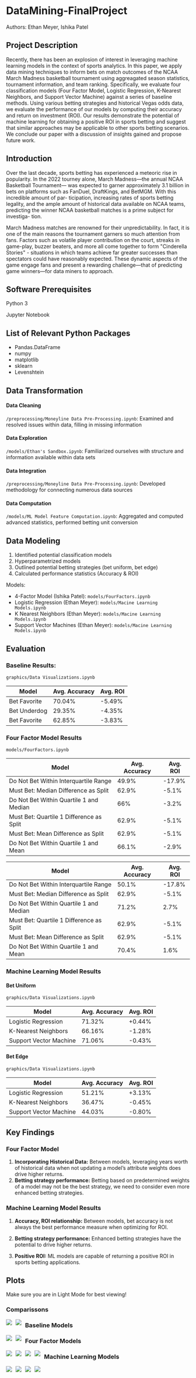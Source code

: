 # DataMining-FinalProject
Authors: Ethan Meyer, Ishika Patel

## Project Description
Recently, there has been an explosion of interest in leveraging machine learning models in the context of sports analytics. In this paper, we apply data mining techniques to inform bets on match outcomes of the NCAA March Madness basketball tournament using aggreagated season statistics, tournament information, and team ranking. Specifically, we evaluate four classification models (Four Factor Model, Logistic Regression, K-Nearest Neighbors, and Support Vector Machine) against a series of baseline methods. Using various betting strategies and historical Vegas odds data, we evaluate the performance of our models by computing their accuracy and return on investment (ROI). Our results demonstrate the potential of machine learning for obtaining a positive ROI in sports betting and suggest that similar approaches may be applicable to other sports betting scenarios. We conclude our paper with a discussion of insights gained and propose future work.


## Introduction
Over the last decade, sports betting has experienced a meteoric rise in popularity. In the 2022 tourney alone, March Madness—the annual NCAA Basketball Tournament— was expected to garner approximately  3.1 billion in bets on platforms such as FanDuel, DraftKings, and BetMGM. With this incredible amount of par- ticipation, increasing rates of sports betting legality, and the ample amount of historical data available on NCAA teams, predicting the winner NCAA basketball matches is a prime subject for investiga- tion. 

March Madness matches are renowned for their unpredictability. In fact, it is one of the main reasons the tournament garners so much attention from fans. Factors such as volatile player contribution on the court, streaks in game-play, buzzer beaters, and more all come together to form "Cinderella Stories" - situations in which teams achieve far greater successes than spectators could have reasonably expected. These dynamic aspects of the game engage fans and present a rewarding challenge—that of predicting game winners—for data miners to approach.

## Software Prerequisites

 Python 3
 
 Jupyter Notebook
 

## List of Relevant Python Packages


* Pandas.DataFrame
* numpy
* matplotlib
* sklearn
* Levenshtein



## Data Transformation

#### Data Cleaning
`/preprocessing/Moneyline Data Pre-Processing.ipynb`: Examined and resolved issues within data, filling in missing information

#### Data Exploration
`/models/Ethan's Sandbox.ipynb`: Familiarized  ourselves with structure and information available within data sets 

#### Data Integration
`/preprocessing/Moneyline Data Pre-Processing.ipynb`: Developed methodology for connecting numerous data sources

#### Data Computation 
`/models/ML Model Feature Computation.ipynb`: Aggregated and computed advanced statistics, performed betting unit conversion

## Data Modeling
1. Identified potential classification models
2. Hyperparametrized models
3. Outlined potential betting strategies (bet uniform, bet edge)
4. Calculated performance statistics (Accuracy & ROI)

Models:
- 4-Factor Model (Ishika Patel): `models/FourFactors.ipynb`
- Logistic Regression (Ethan Meyer): `models/Macine Learning Models.ipynb`
- K Nearest Neighbors (Ethan Meyer): `models/Macine Learning Models.ipynb`
- Support Vector Machines (Ethan Meyer): `models/Macine Learning Models.ipynb`

## Evaluation

### Baseline Results: 
`graphics/Data Visualizations.ipynb`

| Model       | Avg. Accuracy | Avg. ROI
| -----------  |------------- | -------
| Bet Favorite      | 70.04%       | -5.49%
| Bet Underdog      | 29.35%       | -4.35%
| Bet Favorite      | 62.85%       | -3.83%

### Four Factor Model Results
`models/FourFactors.ipynb`

| Model       | Avg. Accuracy | Avg. ROI
| -----------  |------------- | -------
|Do Not Bet Within Interquartile Range| 49.9% | -17.9% 
|Must Bet: Median Difference as Split | 62.9% | -5.1%
|Do Not Bet Within Quartile 1 and Median | 66% | -3.2%  
|Must Bet: Quartile 1 Difference as Split | 62.9% | -5.1%  
|Must Bet: Mean Difference as Split | 62.9% | -5.1% 
|Do Not Bet Within Quartile 1 and Mean | 66.1% | -2.9%

| Model       | Avg. Accuracy | Avg. ROI
| -----------  |------------- | -------
|Do Not Bet Within Interquartile Range| 50.1% | -17.8% 
|Must Bet: Median Difference as Split | 62.9% | -5.1%
|Do Not Bet Within Quartile 1 and Median | 71.2% | 2.7%  
|Must Bet: Quartile 1 Difference as Split | 62.9% | -5.1%  
|Must Bet: Mean Difference as Split | 62.9% | -5.1% 
|Do Not Bet Within Quartile 1 and Mean | 70.4% | 1.6%


### Machine Learning Model Results
#### Bet Uniform
`graphics/Data Visualizations.ipynb`

| Model       | Avg. Accuracy | Avg. ROI
| -----------  |------------- | -------
| Logistic Regression     | 71.32%       | +0.44%
| K-Nearest Neighbors      | 66.16%       | -1.28%
| Support Vector Machine      | 71.06%       | -0.43%

#### Bet Edge
`graphics/Data Visualizations.ipynb`

| Model       | Avg. Accuracy | Avg. ROI
| -----------  |------------- | -------
| Logistic Regression     | 51.21%       | +3.13%
| K-Nearest Neighbors      | 36.47%       | -0.45%
| Support Vector Machine      | 44.03%       | -0.80%



## Key Findings
### Four Factor Model
1. **Incorporating Historical Data:** Between models, leveraging years worth of historical data when not updating a model’s attribute weights does drive higher returns.
2. **Betting strategy performance:** Betting based on predetermined weights of a model may not be the best strategy, we need to consider even more enhanced betting strategies.

### Machine Learning Model Results
1. **Accuracy, ROI relationship:** Between models, bet accuracy is not always the best performance measure when optimizing for ROI. 

2. **Betting strategy performance:** Enhanced betting strategies have the potential to drive higher returns.


3. **Positive ROI:** ML models are capable of returning a positive ROI in sports betting applications. 


## Plots
Make sure you are in Light Mode for best viewing!
### Comparissons
<img src="graphics/ML ROI by betting strategy.png"
     style="float: left; margin-right: 10px;"/>
<img src="graphics/ROI by betting strategy.png"
     style="float: left; margin-right: 10px;" />

### Baseline Models
<img src="graphics/Baseline Acc.png"
     style="float: left; margin-right: 10px;"/>
<img src="graphics/Baseline ROI.png"
     style="float: left; margin-right: 10px;" />



### Four Factor Models
<img src="Key Results Images/FF Accuracy Running Data.png"
     style="float: left; margin-right: 10px;"/>
<img src="DataMining-FinalProject/Key Results Images/FF ROI Running Data.png"
     style="float: left; margin-right: 10px;"/>
<img src="Key Results Images/FF ROI Running Season Data.png"
     style="float: left; margin-right: 10px;"/>
<img src="Key Results Images/FF Acuracy Running Season Data.png"
     style="float: left; margin-right: 10px;"/>


### Machine Learning Models
<img src="graphics/Uniform Acc.png"
     style="float: left; margin-right: 10px;"/>
<img src="graphics/Uniform ROI.png"
     style="float: left; margin-right: 10px;" />
<img src="graphics/Edge Acc.png"
     style="float: left; margin-right: 10px;" />
<img src="graphics/Edge ROI.png"
     style="float: left; margin-right: 10px;" />
